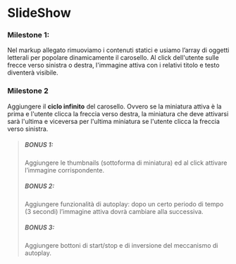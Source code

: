 # SlideShow
### Milestone 1:
Nel markup allegato rimuoviamo i contenuti statici e usiamo l’array di oggetti letterali per popolare dinamicamente il carosello.
Al click dell'utente sulle frecce verso sinistra o destra, l'immagine attiva con i relativi titolo e testo diventerà visibile.

### Milestone 2
Aggiungere il **ciclo infinito** del carosello. Ovvero se la miniatura attiva è la prima e l'utente clicca la freccia verso destra, la miniatura che deve attivarsi sarà l'ultima e viceversa per l'ultima miniatura se l'utente clicca la freccia verso sinistra.

>##### BONUS 1:
>Aggiungere le thumbnails (sottoforma di miniatura) ed al click attivare l’immagine corrispondente.
>##### BONUS 2:
>Aggiungere funzionalità di autoplay: dopo un certo periodo di tempo (3 secondi) l’immagine attiva dovrà cambiare alla successiva.
>##### BONUS 3:
>Aggiungere bottoni di start/stop e di inversione del meccanismo di autoplay.